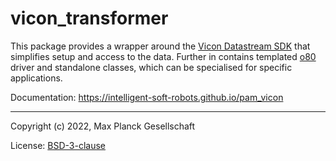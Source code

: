 # vicon_transformer

This package provides a wrapper around the [Vicon Datastream
SDK](https://www.vicon.com/software/datastream-sdk) that simplifies setup and
access to the data.
Further in contains templated
[o80](https://github.com/intelligent-soft-robots/o80) driver and standalone
classes, which can be specialised for specific applications.


Documentation: https://intelligent-soft-robots.github.io/pam_vicon

---

Copyright (c) 2022, Max Planck Gesellschaft

License: [BSD-3-clause](LICENSE)
